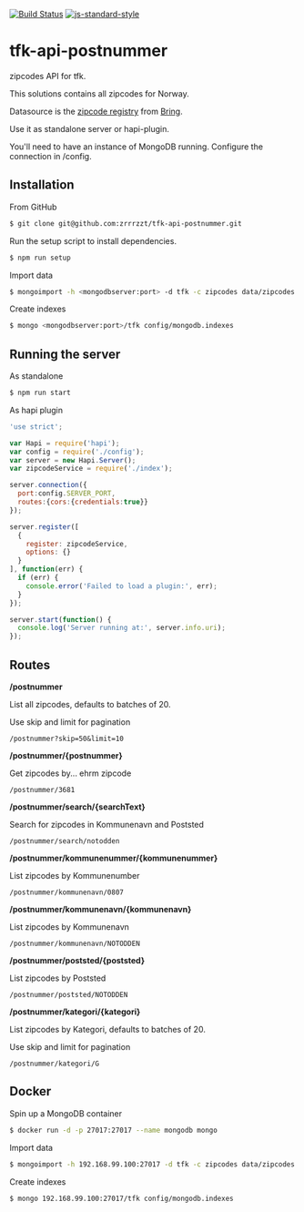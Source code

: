 [![Build Status](https://travis-ci.org/zrrrzzt/tfk-api-postnummer.svg?branch=master)](https://travis-ci.org/zrrrzzt/tfk-api-postnummer)
[![js-standard-style](https://img.shields.io/badge/code%20style-standard-brightgreen.svg?style=flat)](https://github.com/feross/standard)
# tfk-api-postnummer
zipcodes API for tfk.

This solutions contains all zipcodes for Norway.

Datasource is the [zipcode registry]('http://www.bring.no/radgivning/sende-noe/adressetjenester/postnummer/_attachment/615732?_download=true&_ts=148c63b0dc0') from [Bring]('http://www.bring.no/').

Use it as standalone server or hapi-plugin.

You'll need to have an instance of MongoDB running. Configure the connection in /config.

## Installation

From GitHub

```sh
$ git clone git@github.com:zrrrzzt/tfk-api-postnummer.git
```

Run the setup script to install dependencies.

```sh
$ npm run setup
```

Import data
```sh
$ mongoimport -h <mongodbserver:port> -d tfk -c zipcodes data/zipcodes.json --jsonArray
```

Create indexes
```sh
$ mongo <mongodbserver:port>/tfk config/mongodb.indexes
```

## Running the server

As standalone

```sh
$ npm run start
```

As hapi plugin

```javascript
'use strict';

var Hapi = require('hapi');
var config = require('./config');
var server = new Hapi.Server();
var zipcodeService = require('./index');

server.connection({
  port:config.SERVER_PORT,
  routes:{cors:{credentials:true}}
});

server.register([
  {
    register: zipcodeService,
    options: {}
  }
], function(err) {
  if (err) {
    console.error('Failed to load a plugin:', err);
  }
});

server.start(function() {
  console.log('Server running at:', server.info.uri);
});
```

## Routes

**/postnummer**

List all zipcodes, defaults to batches of 20.

Use skip and limit for pagination

```
/postnummer?skip=50&limit=10
```

**/postnummer/{postnummer}**

Get zipcodes by... ehrm zipcode

```
/postnummer/3681
```

**/postnummer/search/{searchText}**

Search for zipcodes in Kommunenavn and Poststed

```
/postnummer/search/notodden
```

**/postnummer/kommunenummer/{kommunenummer}**

List zipcodes by Kommunenumber

```
/postnummer/kommunenavn/0807
```

**/postnummer/kommunenavn/{kommunenavn}**

List zipcodes by Kommunenavn

```
/postnummer/kommunenavn/NOTODDEN
```

**/postnummer/poststed/{poststed}**

List zipcodes by Poststed

```
/postnummer/poststed/NOTODDEN
```

**/postnummer/kategori/{kategori}**

List zipcodes by Kategori, defaults to batches of 20.

Use skip and limit for pagination

```
/postnummer/kategori/G
```

## Docker

Spin up a MongoDB container

```sh
$ docker run -d -p 27017:27017 --name mongodb mongo
```

Import data
```sh
$ mongoimport -h 192.168.99.100:27017 -d tfk -c zipcodes data/zipcodes.json --jsonArray
```

Create indexes
```sh
$ mongo 192.168.99.100:27017/tfk config/mongodb.indexes
```